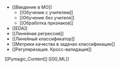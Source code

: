 * [[Введение в МО]]
	* [[Обучение с учителем]]
	* [[Обучение без учителя]]
	* [[Обработка признаков]]
* [[EDA]]
* [[Линейная регрессия]]
* [[Линейный классификатор]]
* [[Метрики качества в задачах классификации]]
* [[Регуляризация. Кросс-валидация]]

[[Pymagic_Content]]  [[00_ML]] 